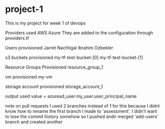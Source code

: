 # project-1

This is my project for week 1 of devops

Providers used
AWS
Azure
They are added to the configuration through providers.tf

Users provisioned
Jarret Nachtigal
Ibrahim Ozbekler

s3 buckets provisioned
my-tf-test-bucket-[0]
my-tf-test-bucket-[1]

Resource Groups Provisioned
resource_group_1

vm provisioned
my-vm

storage account provisioned
storage_account_1

output used
value = azuread_user.my_user.user_principal_name

note on pull requests
I used 2 branches instead of 1 for this because I didnt know how to rename the first branch I made to
'assessment'. I didn't want to lose the commit history somehow so I pushed andn merged 'add-users' branch and created another
